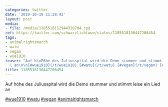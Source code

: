 ```yaml
---
categories: twitter
date: '2019-10-19 11:28:42'
layout: post
media:
- file: /media/1185518112944328704.jpg
ref: https://twitter.com/schwarzlichtwue/status/1185518130447208454
tags:
- animalrightsmarch
- watu
- vegan
- wue1910
teaser: "Auf h\xF6he des Juliusspital wird die Demo stummer und stimmt leise ein Lied\
  \ an\n\n[#wue1910](/t/wue1910) [#watu](/t/watu) [#vegan](/t/vegan) [#animalrightsmarch](/t/animalrightsmarch) "
title: 1185518130447208454
---
```

Auf höhe des Juliusspital wird die Demo stummer und stimmt leise ein Lied an

[#wue1910](/t/wue1910) [#watu](/t/watu) [#vegan](/t/vegan) [#animalrightsmarch](/t/animalrightsmarch) 